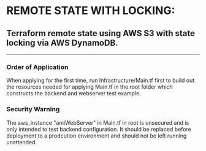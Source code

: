 # REMOTE STATE WITH LOCKING:
## Terraform remote state using AWS S3 with state locking via AWS DynamoDB.
***

### Order of Application
When applying for the first time, run Infrastructure/Main.tf first to build
out the resources needed for applying Main.tf in the root folder which 
constructs the backend and webserver test example.

### Security Warning
The aws_instance "amiWebServer" in Main.tf in root is unsecured and is only 
intended to test backend configuration. It should be replaced before 
deployment to a prodcution environment and should not be left running 
unattended.
